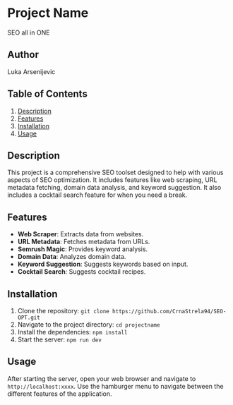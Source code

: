 # Project Name
 SEO all in ONE
## Author

Luka Arsenijevic

## Table of Contents

1. [Description](#description)
2. [Features](#features)
3. [Installation](#installation)
4. [Usage](#usage)

   
<a name="description"></a>
## Description

This project is a comprehensive SEO toolset designed to help with various aspects of SEO optimization. It includes features like web scraping, URL metadata fetching, domain data analysis, and keyword suggestion. It also includes a cocktail search feature for when you need a break.

<a name="features"></a>
## Features

- **Web Scraper**: Extracts data from websites.
- **URL Metadata**: Fetches metadata from URLs.
- **Semrush Magic**: Provides keyword analysis.
- **Domain Data**: Analyzes domain data.
- **Keyword Suggestion**: Suggests keywords based on input.
- **Cocktail Search**: Suggests cocktail recipes.

<a name="installation"></a>
## Installation

1. Clone the repository: `git clone https://github.com/CrnaStrela94/SEO-OPT.git`
2. Navigate to the project directory: `cd projectname`
3. Install the dependencies: `npm install`
4. Start the server: `npm run dev`

<a name="usage"></a>
## Usage

After starting the server, open your web browser and navigate to `http://localhost:xxxx`. Use the hamburger menu to navigate between the different features of the application.
